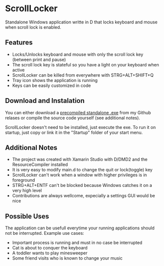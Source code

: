 # ScrollLocker

Standalone Windows application writte in D that locks keyboard and mouse when scroll lock is enabled.

## Features 

* Locks/Unlocks keyboard and mouse with only the scroll lock key (between print and pause)
* The scroll lock key is stateful so you have a light on your keyboard when active
* ScrollLocker can be killed from everywhere with STRG+ALT+SHIFT+Q 
* Tray icon shows the application is running
* Keys can be easily customized in code

## Download and Instalation

You can either download a [precompiled standalone .exe](https://github.com/PaulFreund/ScrollLocker/releases) from my Github relases or compile the source code yourself (see additional notes).

ScrollLocker doesn't need to be installed, just execute the exe. To run it on startup, just copy or link it in the "Startup" folder of your start menu.

## Additional Notes

* The project was created with Xamarin Studio with D/DMD2 and the ResourceCompiler installed
* It is very easy to modify main.d to change the quit or lock(toggle) key
* ScrollLocker can't work when a window with higher privileges is in foreground
* STRG+ALT+ENTF can't be blocked because Windows catches it on a very high level
* Contributions are always wellcome, expecially a settings GUI would be nice

## Possible Uses

The application can be usefull everytime your running applications should not be interrupted. 
Example use cases:

* Important process is running and must in no case be interrupted
* Cat is about to conquer the keyboard
* A toddler wants to play minesweeper
* Some friend visits who is known to change your music
